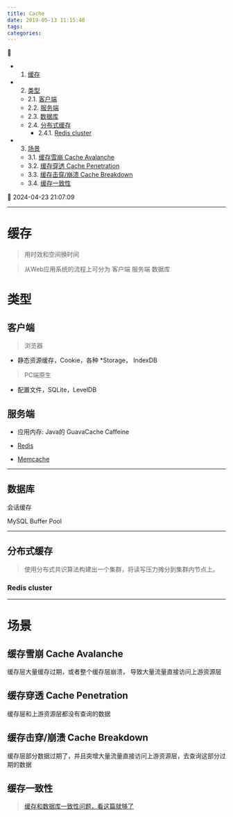 ```yaml
---
title: Cache
date: 2019-05-13 11:15:40
tags: 
categories: 
---
```


💠

- 1. [缓存](#缓存)
- 2. [类型](#类型)
    - 2.1. [客户端](#客户端)
    - 2.2. [服务端](#服务端)
    - 2.3. [数据库](#数据库)
    - 2.4. [分布式缓存](#分布式缓存)
        - 2.4.1. [Redis cluster](#redis-cluster)
- 3. [场景](#场景)
    - 3.1. [缓存雪崩 Cache Avalanche](#缓存雪崩-cache-avalanche)
    - 3.2. [缓存穿透 Cache Penetration](#缓存穿透-cache-penetration)
    - 3.3. [缓存击穿/崩溃 Cache Breakdown](#缓存击穿崩溃-cache-breakdown)
    - 3.4. [缓存一致性](#缓存一致性)

💠 2024-04-23 21:07:09
****************************************
# 缓存
> 用时效和空间换时间

> 从Web应用系统的流程上可分为 客户端 服务端 数据库

# 类型
## 客户端
> 浏览器
- 静态资源缓存，Cookie，各种 *Storage， IndexDB

> PC端原生
- 配置文件，SQLite，LevelDB

## 服务端

- 应用内存: Java的 GuavaCache Caffeine 

- [Redis](/Database/Redis.md)
- [Memcache](/Database/Memcache.md)

************************

## 数据库
会话缓存

MySQL Buffer Pool 

************************

## 分布式缓存
> 使用分布式共识算法构建出一个集群，将读写压力摊分到集群内节点上。

### Redis cluster 


************************

# 场景

## 缓存雪崩 Cache Avalanche
缓存层大量缓存过期，或者整个缓存层崩溃， 导致大量流量直接访问上游资源层

## 缓存穿透 Cache Penetration
缓存层和上游资源层都没有查询的数据

## 缓存击穿/崩溃 Cache Breakdown
缓存层部分数据过期了，并且突增大量流量直接访问上游资源层，去查询这部分过期的数据

## 缓存一致性
> [缓存和数据库一致性问题，看这篇就够了 ](http://kaito-kidd.com/2021/09/08/how-to-keep-cache-and-consistency-of-db/)
